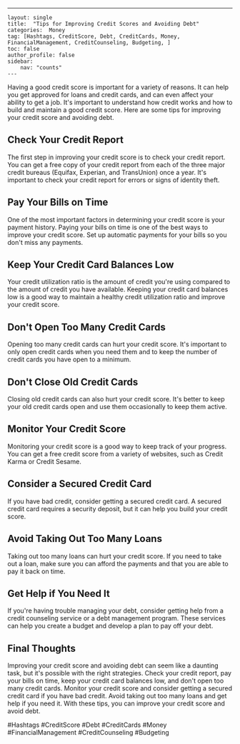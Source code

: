 ---
    layout: single
    title:  "Tips for Improving Credit Scores and Avoiding Debt"
    categories:  Money
    tag: [Hashtags, CreditScore, Debt, CreditCards, Money, FinancialManagement, CreditCounseling, Budgeting, ]
    toc: false
    author_profile: false
    sidebar:
        nav: "counts"
    ---
    
Having a good credit score is important for a variety of reasons. It can help you get approved for loans and credit cards, and can even affect your ability to get a job. It's important to understand how credit works and how to build and maintain a good credit score. Here are some tips for improving your credit score and avoiding debt.

## Check Your Credit Report

The first step in improving your credit score is to check your credit report. You can get a free copy of your credit report from each of the three major credit bureaus (Equifax, Experian, and TransUnion) once a year. It's important to check your credit report for errors or signs of identity theft.

## Pay Your Bills on Time

One of the most important factors in determining your credit score is your payment history. Paying your bills on time is one of the best ways to improve your credit score. Set up automatic payments for your bills so you don't miss any payments.

## Keep Your Credit Card Balances Low

Your credit utilization ratio is the amount of credit you're using compared to the amount of credit you have available. Keeping your credit card balances low is a good way to maintain a healthy credit utilization ratio and improve your credit score.

## Don't Open Too Many Credit Cards

Opening too many credit cards can hurt your credit score. It's important to only open credit cards when you need them and to keep the number of credit cards you have open to a minimum.

## Don't Close Old Credit Cards

Closing old credit cards can also hurt your credit score. It's better to keep your old credit cards open and use them occasionally to keep them active.

## Monitor Your Credit Score

Monitoring your credit score is a good way to keep track of your progress. You can get a free credit score from a variety of websites, such as Credit Karma or Credit Sesame.

## Consider a Secured Credit Card

If you have bad credit, consider getting a secured credit card. A secured credit card requires a security deposit, but it can help you build your credit score.

## Avoid Taking Out Too Many Loans

Taking out too many loans can hurt your credit score. If you need to take out a loan, make sure you can afford the payments and that you are able to pay it back on time.

## Get Help if You Need It

If you're having trouble managing your debt, consider getting help from a credit counseling service or a debt management program. These services can help you create a budget and develop a plan to pay off your debt.

## Final Thoughts

Improving your credit score and avoiding debt can seem like a daunting task, but it's possible with the right strategies. Check your credit report, pay your bills on time, keep your credit card balances low, and don't open too many credit cards. Monitor your credit score and consider getting a secured credit card if you have bad credit. Avoid taking out too many loans and get help if you need it. With these tips, you can improve your credit score and avoid debt.

#Hashtags
#CreditScore #Debt #CreditCards #Money #FinancialManagement #CreditCounseling #Budgeting